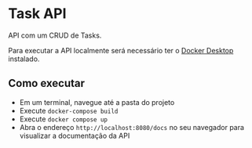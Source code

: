 # Task API

API com um CRUD de Tasks.

Para executar a API localmente será necessário ter o [Docker Desktop](https://www.docker.com/products/docker-desktop/) instalado.

## Como executar
- Em um terminal, navegue até a pasta do projeto
- Execute `docker-compose build`
- Execute `docker compose up`
- Abra o endereço `http://localhost:8080/docs` no seu navegador para visualizar a documentação da API 